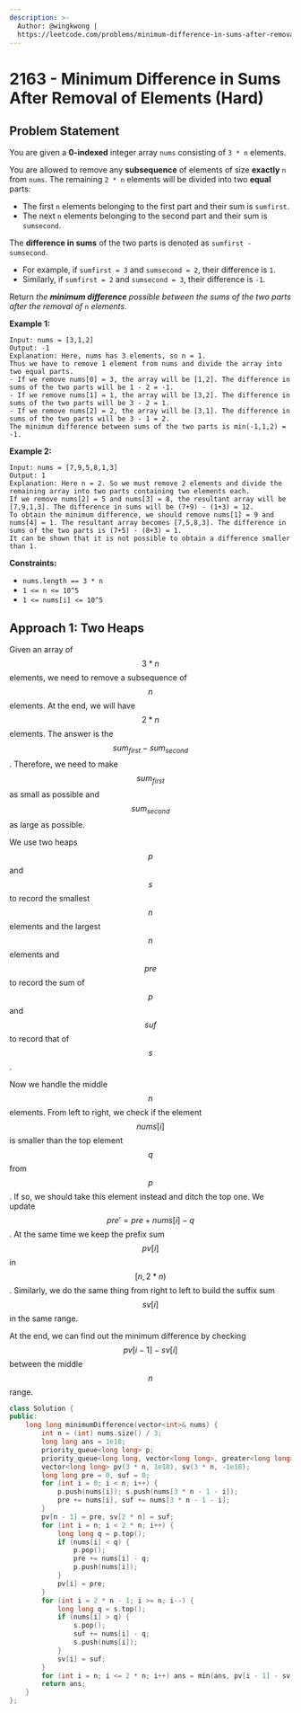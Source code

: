 ```yaml
---
description: >-
  Author: @wingkwong |
  https://leetcode.com/problems/minimum-difference-in-sums-after-removal-of-elements/
---
```


# 2163 - Minimum Difference in Sums After Removal of Elements (Hard)

## Problem Statement

You are given a **0-indexed** integer array `nums` consisting of `3 * n` elements.

You are allowed to remove any **subsequence** of elements of size **exactly** `n` from `nums`. The remaining `2 * n` elements will be divided into two **equal** parts:

* The first `n` elements belonging to the first part and their sum is `sumfirst`.
* The next `n` elements belonging to the second part and their sum is `sumsecond`.

The **difference in sums** of the two parts is denoted as `sumfirst - sumsecond`.

* For example, if `sumfirst = 3` and `sumsecond = 2`, their difference is `1`.
* Similarly, if `sumfirst = 2` and `sumsecond = 3`, their difference is `-1`.

Return _the **minimum difference** possible between the sums of the two parts after the removal of_ `n` _elements_.

**Example 1:**

```
Input: nums = [3,1,2]
Output: -1
Explanation: Here, nums has 3 elements, so n = 1. 
Thus we have to remove 1 element from nums and divide the array into two equal parts.
- If we remove nums[0] = 3, the array will be [1,2]. The difference in sums of the two parts will be 1 - 2 = -1.
- If we remove nums[1] = 1, the array will be [3,2]. The difference in sums of the two parts will be 3 - 2 = 1.
- If we remove nums[2] = 2, the array will be [3,1]. The difference in sums of the two parts will be 3 - 1 = 2.
The minimum difference between sums of the two parts is min(-1,1,2) = -1. 
```

**Example 2:**

```
Input: nums = [7,9,5,8,1,3]
Output: 1
Explanation: Here n = 2. So we must remove 2 elements and divide the remaining array into two parts containing two elements each.
If we remove nums[2] = 5 and nums[3] = 8, the resultant array will be [7,9,1,3]. The difference in sums will be (7+9) - (1+3) = 12.
To obtain the minimum difference, we should remove nums[1] = 9 and nums[4] = 1. The resultant array becomes [7,5,8,3]. The difference in sums of the two parts is (7+5) - (8+3) = 1.
It can be shown that it is not possible to obtain a difference smaller than 1.
```

**Constraints:**

* `nums.length == 3 * n`
* `1 <= n <= 10^5`
* `1 <= nums[i] <= 10^5`

## Approach 1: Two Heaps

Given an array of $$3 * n$$ elements, we need to remove a subsequence of $$n$$ elements. At the end, we will have $$2 * n$$ elements. The answer is the $$sum_{first} - sum_{second}$$. Therefore, we need to make $$sum_{first}$$as small as possible and $$sum_{second}$$ as large as possible.

We use two heaps $$p$$ and $$s$$ to record the smallest $$n$$ elements and the largest $$n$$ elements and $$pre$$to record the sum of $$p$$ and $$suf$$ to record that of $$s$$.

Now we handle the middle $$n$$ elements. From left to right, we check if the element $$nums[i]$$ is smaller than the top element $$q$$ from $$p$$. If so, we should take this element instead and ditch the top one. We update $$pre' = pre + nums[i] - q$$. At the same time we keep the prefix sum $$pv[i]$$ in$$[n, 2 * n)$$. Similarly, we do the same thing from right to left to build the suffix sum $$sv[i]$$ in the same range.

At the end, we can find out the minimum difference by checking $$pv[i - 1] - sv[i]$$ between the middle $$n$$ range.

```cpp
class Solution {
public:
    long long minimumDifference(vector<int>& nums) {
        int n = (int) nums.size() / 3;
        long long ans = 1e18;
        priority_queue<long long> p;
        priority_queue<long long, vector<long long>, greater<long long>> s;
        vector<long long> pv(3 * n, 1e18), sv(3 * n, -1e18);
        long long pre = 0, suf = 0;
        for (int i = 0; i < n; i++) {
            p.push(nums[i]); s.push(nums[3 * n - 1 - i]);
            pre += nums[i], suf += nums[3 * n - 1 - i];
        }
        pv[n - 1] = pre, sv[2 * n] = suf;
        for (int i = n; i < 2 * n; i++) {
            long long q = p.top();
            if (nums[i] < q) {
                p.pop();
                pre += nums[i] - q;
                p.push(nums[i]);
            }
            pv[i] = pre;
        }
        for (int i = 2 * n - 1; i >= n; i--) {
            long long q = s.top();
            if (nums[i] > q) {
                s.pop();
                suf += nums[i] - q;
                s.push(nums[i]);
            }
            sv[i] = suf;
        }
        for (int i = n; i <= 2 * n; i++) ans = min(ans, pv[i - 1] - sv[i]);
        return ans;
    }
};
```
